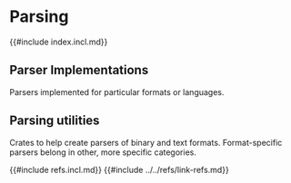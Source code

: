 # Parsing

{{#include index.incl.md}}

## Parser Implementations

Parsers implemented for particular formats or languages.

## Parsing utilities

Crates to help create parsers of binary and text formats. Format-specific parsers belong in other, more specific categories.

{{#include refs.incl.md}}
{{#include ../../refs/link-refs.md}}
